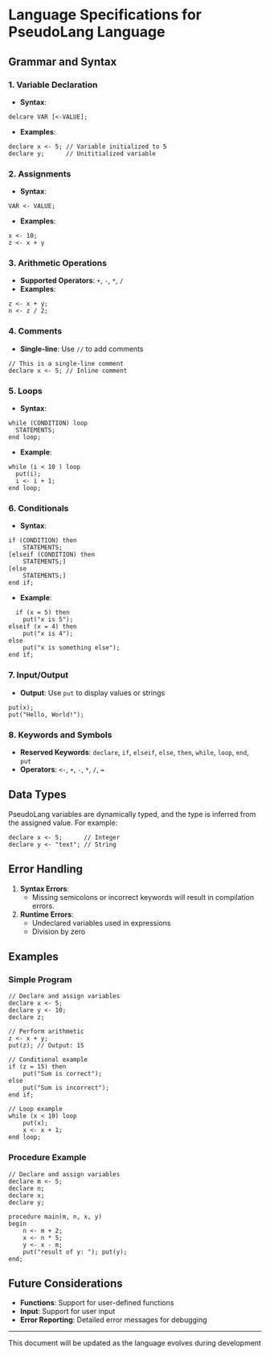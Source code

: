 # Language Specifications for PseudoLang Language

## Grammar and Syntax

### 1. **Variable Declaration**

- **Syntax**:
```pseudo
delcare VAR [<-VALUE];
```
- **Examples**:
```pseudo
declare x <- 5; // Variable initialized to 5
declare y;      // Unititialized variable
```

### 2. **Assignments**
- **Syntax**:
```pseudo
VAR <- VALUE;
```
- **Examples**:
```pseudo
x <- 10;
z <- x + y
```

### 3. **Arithmetic Operations**
- **Supported Operators**: `+`, `-`, `*`, `/`
- **Examples**:
```pseudo
z <- x + y;
n <- z / 2;
```

### 4. **Comments**
- **Single-line**: Use `//` to add comments
```pseudo
// This is a single-line comment
declare x <- 5; // Inline comment
```

### 5. **Loops**
- **Syntax**:
```pseudo
while (CONDITION) loop
  STATEMENTS;
end loop;
```
- **Example**:
```pseudo
while (i < 10 ) loop
  put(i);
  i <- i + 1;
end loop;
```

### 6. **Conditionals**
- **Syntax**:
```pseudo
if (CONDITION) then
    STATEMENTS;
[elseif (CONDITION) then
    STATEMENTS;]
[else
    STATEMENTS;]
end if;
```
- **Example**:
```pseudo
  if (x = 5) then
    put("x is 5");
elseif (x = 4) then
    put("x is 4");
else
    put("x is something else");
end if;
```

### 7. **Input/Output**
- **Output**: Use `put` to display values or strings
```pseudo
put(x);
put("Hello, World!");
```

### 8. **Keywords and Symbols**
- **Reserved Keywords**: `declare`,  `if`, `elseif`, `else`, `then`, `while`, `loop`, `end`, `put`
- **Operators**: `<-`, `+`, `-`, `*`, `/`, `=`

## Data Types

PseudoLang variables are dynamically typed, and the type is inferred from the assigned value. For example:
```pseudo
declare x <- 5;      // Integer
declare y <- "text"; // String
```

## Error Handling

1. **Syntax Errors**:
    - Missing semicolons or incorrect keywords will result in compilation errors.
2. **Runtime Errors**:
    - Undeclared variables used in expressions
    - Division by zero

## Examples
### **Simple Program**
```pseudo
// Declare and assign variables
declare x <- 5;
declare y <- 10;
declare z;

// Perform arithmetic
z <- x + y;
put(z); // Output: 15

// Conditional example
if (z = 15) then
    put("Sum is correct");
else
    put("Sum is incorrect");
end if;

// Loop example
while (x < 10) loop
    put(x);
    x <- x + 1;
end loop;
```
### **Procedure Example**
```pseudo
// Declare and assign variables
declare m <- 5;
declare n;
declare x;
declare y;

procedure main(m, n, x, y)
begin
    n <- m + 2;
    x <- n * 5;
    y <- x - m;
    put("result of y: "); put(y); 
end;
```

## Future Considerations
- **Functions**: Support for user-defined functions
- **Input**: Support for user input
- **Error Reporting**: Detailed error messages for debugging

---
This document will be updated as the language evolves during development
